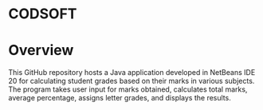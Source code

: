 # CODSOFT
# Overview
This GitHub repository hosts a Java application developed in NetBeans IDE 20 for calculating student grades based on their marks in various subjects. The program takes user input for marks obtained, calculates total marks, average percentage, assigns letter grades, and displays the results.


